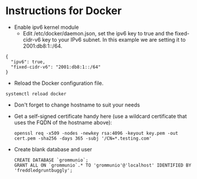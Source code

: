 # Instructions for Docker

* Enable ipv6 kernel module
  * Edit /etc/docker/daemon.json, set the ipv6 key to true and the fixed-cidr-v6 key to your IPv6 subnet. In this example we are setting it to 2001:db8:1::/64.
```
{
  "ipv6": true,
  "fixed-cidr-v6": "2001:db8:1::/64"
}
```
  * Reload the Docker configuration file.

```
systemctl reload docker
```

* Don't forget to change hostname to suit your needs

* Get a self-signed certificate handy here (use a wildcard certificate that uses the FQDN of the hostname above):
  ```
  openssl req -x509 -nodes -newkey rsa:4096 -keyout key.pem -out cert.pem -sha256 -days 365 -subj '/CN=*.testing.com'
  ```
* Create blank database and user 
  ```
  CREATE DATABASE `grommunio`;
  GRANT ALL ON `grommunio`.* TO 'grommunio'@'localhost' IDENTIFIED BY 'freddledgruntbuggly';
  ```
